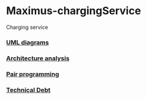 # Maximus-chargingService
Charging service

### [UML diagrams](https://github.com/vanosss/Maximus-chargingService/blob/master/Documents/Diagrams/Readme.md)
### [Architecture analysis](https://github.com/vanosss/Maximus-chargingService/blob/master/Documents/Architecture.md)
### [Pair programming](https://github.com/vanosss/Maximus-chargingService/blob/master/Documents/Pair%20programming/Summary.md)
### [Technical Debt](https://github.com/vanosss/Maximus-chargingService/blob/master/Documents/Debt.md)
